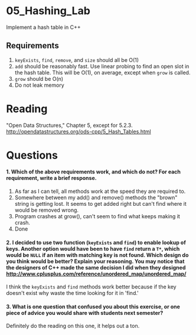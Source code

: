 05_Hashing_Lab
==============

Implement a hash table in C++

Requirements
------------

1. `keyExists`, `find`, `remove`, and `size` should all be O(1)
2. `add` should be reasonably fast. Use linear probing to find an open slot in the hash table. This will be O(1), on average, except when `grow` is called.
3. `grow` should be O(n)
4. Do not leak memory


Reading
=======
"Open Data Structures," Chapter 5, except for 5.2.3. http://opendatastructures.org/ods-cpp/5_Hash_Tables.html

Questions
=========

#### 1. Which of the above requirements work, and which do not? For each requirement, write a brief response.

1. As far as I can tell, all methods work at the speed they are required to.
2. Somewhere between my add() and remove() methods the "brown" string is getting lost.  It seems to get added right but can't find where it would be removed wrong.
3. Program crashes at grow(), can't seem to find what keeps making it crash.
4. Done

#### 2. I decided to use two function (`keyExists` and `find`) to enable lookup of keys. Another option would have been to have `find` return a `T*`, which would be `NULL` if an item with matching key is not found. Which design do you think would be better? Explain your reasoning. You may notice that the designers of C++ made the same decision I did when they designed http://www.cplusplus.com/reference/unordered_map/unordered_map/

I think the `keyExists` and `find` methods work better because if the key doesn't exist why waste the time looking for it in 'find.'

#### 3. What is one question that confused you about this exercise, or one piece of advice you would share with students next semester?

Definitely do the reading on this one, it helps out a ton.